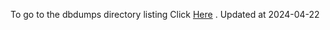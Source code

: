 To go to the dbdumps directory listing Click [Here](https://ipfs.io/ipfs/bafkreihfbe66n24hfya3ir355b6av4on2qv2vphn7muyzlsejywmgqfnbq) . Updated at 2024-04-22